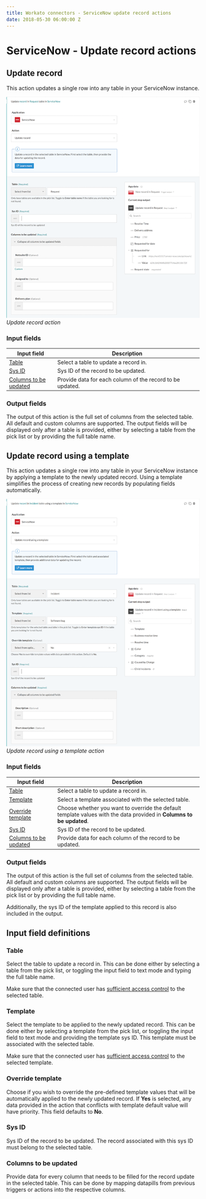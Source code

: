 ```yaml
---
title: Workato connectors - ServiceNow update record actions
date: 2018-05-30 06:00:00 Z
---
```


# ServiceNow - Update record actions

## Update record
This action updates a single row into any table in your ServiceNow instance.

![Update record action](/assets/images/connectors/servicenow/update-record-action.png)
*Update record action*

### Input fields

<table class="unchanged rich-diff-level-one">
  <thead>
    <tr>
        <th width='25%'>Input field</th>
        <th>Description</th>
    </tr>
  </thead>
  <tbody>
    <tr>
      <td><a href="#table">Table</a></td>
      <td>
        Select a table to update a record in.
      </td>
    </tr>
    <tr>
      <td><a href="#sys-id">Sys ID</a></td>
      <td>Sys ID of the record to be updated.</td>
    </tr>
    <tr>
      <td><a href="#columns-to-be-updated">Columns to be updated</a></td>
      <td>
        Provide data for each column of the record to be updated.
      </td>
    </tr>
  </tbody>
</table>

### Output fields
The output of this action is the full set of columns from the selected table. All default and custom columns are supported. The output fields will be displayed only after a table is provided, either by selecting a table from the pick list or by providing the full table name.

## Update record using a template
This action updates a single row into any table in your ServiceNow instance by applying a template to the newly updated record. Using a template simplifies the process of creating new records by populating fields automatically.

![Update record using a template action](/assets/images/connectors/servicenow/update-record-using-template-action.png)
*Update record using a template action*

### Input fields

<table class="unchanged rich-diff-level-one">
  <thead>
    <tr>
        <th width='25%'>Input field</th>
        <th>Description</th>
    </tr>
  </thead>
  <tbody>
    <tr>
      <td><a href="#table">Table</a></td>
      <td>
        Select a table to update a record in.
      </td>
    </tr>
    <tr>
      <td><a href="#template">Template</a></td>
      <td>
        Select a template associated with the selected table.
      </td>
    </tr>
    <tr>
      <td><a href="#override-template">Override template</a></td>
      <td>
        Choose whether you want to override the default template values with the data provided in <b>Columns to be updated</b>.
      </td>
    </tr>
    <tr>
      <td><a href="#sys-id">Sys ID</a></td>
      <td>Sys ID of the record to be updated.</td>
    </tr>
    <tr>
      <td><a href="#columns-to-be-updated">Columns to be updated</a></td>
      <td>
        Provide data for each column of the record to be updated.
      </td>
    </tr>
  </tbody>
</table>

### Output fields
The output of this action is the full set of columns from the selected table. All default and custom columns are supported. The output fields will be displayed only after a table is provided, either by selecting a table from the pick list or by providing the full table name.

Additionally, the sys ID of the template applied to this record is also included in the output.

## Input field definitions

### Table
Select the table to update a record in. This can be done either by selecting a table from the pick list, or toggling the input field to text mode and typing the full table name.

Make sure that the connected user has [sufficient access control](/connectors/servicenow.md#roles-and-permissions-required-to-connect) to the selected table.

### Template
Select the template to be applied to the newly updated record. This can be done either by selecting a template from the pick list, or toggling the input field to text mode and providing the template sys ID. This template must be associated with the selected table.

Make sure that the connected user has [sufficient access control](/connectors/servicenow.md#roles-and-permissions-required-to-connect) to the selected template.

### Override template
Choose if you wish to override the pre-defined template values that will be automatically applied to the newly updated record. If **Yes** is selected, any data provided in the action that conflicts with template default value will have priority. This field defaults to **No**.

### Sys ID
Sys ID of the record to be updated. The record associated with this sys ID must belong to the selected table.

### Columns to be updated
Provide data for every column that needs to be filled for the record update in the selected table. This can be done by mapping datapills from previous triggers or actions into the respective columns.
